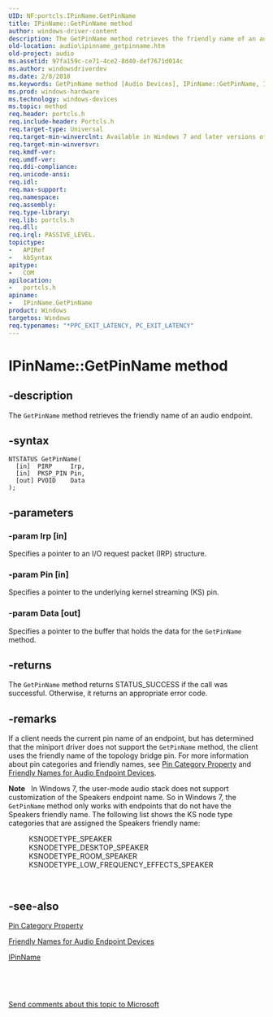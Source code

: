 ```yaml
---
UID: NF:portcls.IPinName.GetPinName
title: IPinName::GetPinName method
author: windows-driver-content
description: The GetPinName method retrieves the friendly name of an audio endpoint.
old-location: audio\ipinname_getpinname.htm
old-project: audio
ms.assetid: 97fa159c-ce71-4ce2-8d40-def7671d014c
ms.author: windowsdriverdev
ms.date: 2/8/2018
ms.keywords: GetPinName method [Audio Devices], IPinName::GetPinName, IPinName, GetPinName method [Audio Devices], IPinName interface, audio.ipinname_getpinname, audmp-routines_438a3c13-6571-45ab-ad7a-6ef71336c17f.xml, GetPinName, portcls/IPinName::GetPinName, IPinName interface [Audio Devices], GetPinName method
ms.prod: windows-hardware
ms.technology: windows-devices
ms.topic: method
req.header: portcls.h
req.include-header: Portcls.h
req.target-type: Universal
req.target-min-winverclnt: Available in Windows 7 and later versions of Windows.
req.target-min-winversvr: 
req.kmdf-ver: 
req.umdf-ver: 
req.ddi-compliance: 
req.unicode-ansi: 
req.idl: 
req.max-support: 
req.namespace: 
req.assembly: 
req.type-library: 
req.lib: portcls.h
req.dll: 
req.irql: PASSIVE_LEVEL.
topictype:
-	APIRef
-	kbSyntax
apitype:
-	COM
apilocation:
-	portcls.h
apiname:
-	IPinName.GetPinName
product: Windows
targetos: Windows
req.typenames: "*PPC_EXIT_LATENCY, PC_EXIT_LATENCY"
---
```


# IPinName::GetPinName method


## -description


The <code>GetPinName</code> method retrieves the friendly name of an audio endpoint.


## -syntax


````
NTSTATUS GetPinName(
  [in]  PIRP     Irp,
  [in]  PKSP_PIN Pin,
  [out] PVOID    Data
);
````


## -parameters




### -param Irp [in]

Specifies a pointer to an I/O request packet (IRP) structure. 


### -param Pin [in]

Specifies a pointer to the underlying kernel streaming (KS) pin.


### -param Data [out]

Specifies a pointer to the buffer that holds the data for the <code>GetPinName</code> method.


## -returns



The <code>GetPinName</code> method returns STATUS_SUCCESS if the call was successful. Otherwise, it returns an appropriate error code.




## -remarks



If a client needs the current pin name of an endpoint, but has determined that the miniport driver does not support the <code>GetPinName</code> method, the client uses the friendly name of the topology bridge pin. For more information about pin categories and friendly names, see <a href="https://msdn.microsoft.com/fd4a4afd-2c17-4002-87ae-21501b1d75c1">Pin Category Property</a> and <a href="https://msdn.microsoft.com/e0937d20-dd5b-453f-99f6-4e501f0f0e5b">Friendly Names for Audio Endpoint Devices</a>. 

<div class="alert"><b>Note</b>   In Windows 7, the user-mode audio stack does not support customization of the Speakers endpoint name. So in Windows 7, the <code>GetPinName</code> method only works with endpoints that do not have the Speakers friendly name. The following list shows the KS node type categories that are assigned the Speakers friendly name:<dl>
<dd>
KSNODETYPE_SPEAKER

</dd>
<dd>
KSNODETYPE_DESKTOP_SPEAKER

</dd>
<dd>
KSNODETYPE_ROOM_SPEAKER

</dd>
<dd>
KSNODETYPE_LOW_FREQUENCY_EFFECTS_SPEAKER

</dd>
</dl>
</div>
<div> </div>



## -see-also

<a href="https://msdn.microsoft.com/fd4a4afd-2c17-4002-87ae-21501b1d75c1">Pin Category Property</a>



<a href="https://msdn.microsoft.com/e0937d20-dd5b-453f-99f6-4e501f0f0e5b">Friendly Names for Audio Endpoint Devices</a>



<a href="..\portcls\nn-portcls-ipinname.md">IPinName</a>



 

 

<a href="mailto:wsddocfb@microsoft.com?subject=Documentation%20feedback [audio\audio]:%20IPinName::GetPinName method%20 RELEASE:%20(2/8/2018)&amp;body=%0A%0APRIVACY STATEMENT%0A%0AWe use your feedback to improve the documentation. We don't use your email address for any other purpose, and we'll remove your email address from our system after the issue that you're reporting is fixed. While we're working to fix this issue, we might send you an email message to ask for more info. Later, we might also send you an email message to let you know that we've addressed your feedback.%0A%0AFor more info about Microsoft's privacy policy, see http://privacy.microsoft.com/en-us/default.aspx." title="Send comments about this topic to Microsoft">Send comments about this topic to Microsoft</a>

